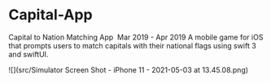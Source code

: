 # Capital-App

Capital to Nation Matching App ​ Mar 2019 - Apr 2019
A mobile game for iOS that prompts users to match capitals with their national flags using swift 3 and swiftUI.


![](src/Simulator Screen Shot - iPhone 11 - 2021-05-03 at 13.45.08.png)

